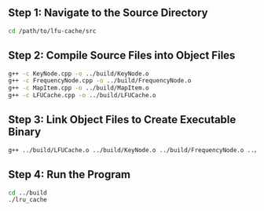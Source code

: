 ## Step 1: Navigate to the Source Directory
```bash
cd /path/to/lfu-cache/src
```
## Step 2: Compile Source Files into Object Files
```bash
g++ -c KeyNode.cpp -o ../build/KeyNode.o
g++ -c FrequencyNode.cpp -o ../build/FrequencyNode.o
g++ -c MapItem.cpp -o ../build/MapItem.o
g++ -c LFUCache.cpp -o ../build/LFUCache.o
```

## Step 3: Link Object Files to Create Executable Binary
```bash
g++ ../build/LFUCache.o ../build/KeyNode.o ../build/FrequencyNode.o ../build/MapItem.o -o ../build/lfu_cache
```
## Step 4: Run the Program
```bash
cd ../build
./lru_cache
```
